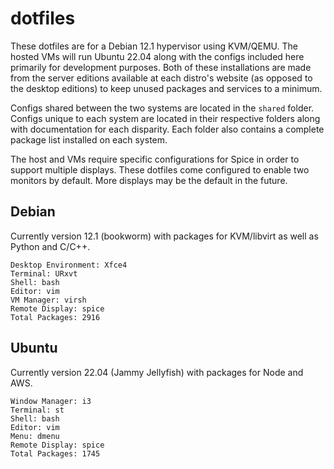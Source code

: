 # dotfiles

These dotfiles are for a Debian 12.1 hypervisor using KVM/QEMU. The hosted VMs will run Ubuntu 22.04 along with the configs included here primarily for development purposes. Both of these installations are made from the server editions available at each distro's website (as opposed to the desktop editions) to keep unused packages and services to a minimum. 

Configs shared between the two systems are located in the `shared` folder. Configs unique to each system are located in their respective folders along with documentation for each disparity. Each folder also contains a complete package list installed on each system.

The host and VMs require specific configurations for Spice in order to support multiple displays. These dotfiles come configured to enable two monitors by default. More displays may be the default in the future.

## Debian

Currently version 12.1 (bookworm) with packages for KVM/libvirt as well as Python and C/C++.

```
Desktop Environment: Xfce4
Terminal: URxvt
Shell: bash
Editor: vim
VM Manager: virsh
Remote Display: spice
Total Packages: 2916
```

## Ubuntu

Currently version 22.04 (Jammy Jellyfish) with packages for Node and AWS.

```
Window Manager: i3
Terminal: st
Shell: bash
Editor: vim
Menu: dmenu
Remote Display: spice
Total Packages: 1745
```

